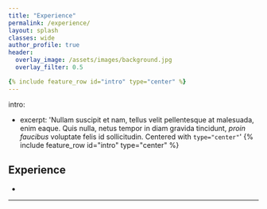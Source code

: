 ```yaml
---  
title: "Experience"
permalink: /experience/
layout: splash
classes: wide
author_profile: true
header:
  overlay_image: /assets/images/background.jpg
  overlay_filter: 0.5

{% include feature_row id="intro" type="center" %}
---
```


intro:
  - excerpt: 'Nullam suscipit et nam, tellus velit pellentesque at malesuada, enim eaque. Quis nulla, netus tempor in diam gravida tincidunt, *proin faucibus* voluptate felis id sollicitudin. Centered with `type="center"`'
{% include feature_row id="intro" type="center" %}

## **Experience**

- 


---
